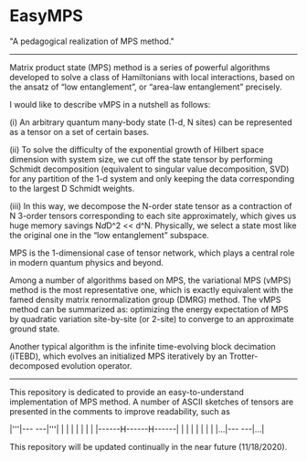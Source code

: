 # EasyMPS
"A pedagogical realization of MPS method."

---------------------------------

Matrix product state (MPS) method is a series of powerful algorithms developed to solve a class of Hamiltonians with local interactions, based on the ansatz of “low entanglement”, or “area-law entanglement” precisely.



I would like to describe vMPS in a nutshell as follows:

(i) An arbitrary quantum many-body state (1-d, N sites) can be represented as a tensor on a set of certain bases. 

(ii) To solve the difficulty of the exponential growth of Hilbert space dimension with system size, we cut off the state tensor by performing Schmidt decomposition (equivalent to singular value decomposition, SVD) for any partition of the 1-d system and only keeping the data corresponding to the largest D Schmidt weights. 

(iii) In this way, we decompose the N-order state tensor as a contraction of N 3-order tensors corresponding to each site approximately, which gives us huge memory savings N*d*D^2 << d^N. Physically, we select a state most like the original one in the “low entanglement” subspace.



MPS is the 1-dimensional case of tensor network, which plays a central role in modern quantum physics and beyond.

Among a number of algorithms based on MPS, the variational MPS (vMPS) method is the most representative one, which is exactly equivalent with the famed density matrix renormalization group (DMRG) method. The vMPS method can be summarized as: optimizing the energy expectation of MPS by quadratic variation site-by-site (or 2-site) to converge to an approximate ground state.

Another typical algorithm is the infinite time-evolving block decimation (iTEBD), which evolves an initialized MPS iteratively by an Trotter-decomposed evolution operator.

---------------------------------

This repository is dedicated to provide an easy-to-understand implementation of MPS method. A number of ASCII sketches of tensors are presented in the comments to improve readability, such as

|'''|---              ---|'''|
|   |      |      |      |   |
|   |------H------H------|   |
|   |      |      |      |   |
|...|---              ---|...|
 
This repository will be updated continually in the near future (11/18/2020).
